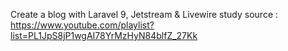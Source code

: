 Create a blog with Laravel 9, Jetstream & Livewire
study source : https://www.youtube.com/playlist?list=PL1JpS8jP1wgAI78YrMzHyN84blfZ_27Kk
